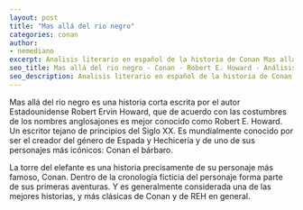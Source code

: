 ```yaml
---
layout: post
title: "Mas allá del rio negro"
categories: conan
author:
- nemediano
excerpt: Analisis literario en español de la historia de Conan Mas allá del rio negro por Robert E. Howard
seo_title: Mas allá del rio negro - Conan - Robert E. Howard - Análisis literario
seo_description: Analisis literario en español de la historia de Conan Mas allá del rio negro por Robert E. Howard
---
```


Mas allá del rio negro es una historia corta escrita por el autor Estadounidense Robert Ervin Howard, que de acuerdo con las costumbres de los nombres anglosajones es mejor conocido como Robert E. Howard.
Un escritor tejano de principios del Siglo XX.
Es mundialmente conocido por ser el creador del género de Espada y Hechicería y de uno de sus personajes más icónicos: Conan el bárbaro.

La torre del elefante es una historia precisamente de su personaje más famoso, Conan.
Dentro de la cronología ficticia del personaje forma parte de sus primeras aventuras.
Y es generalmente considerada una de las mejores historias, y más clásicas de Conan y de REH en general.
